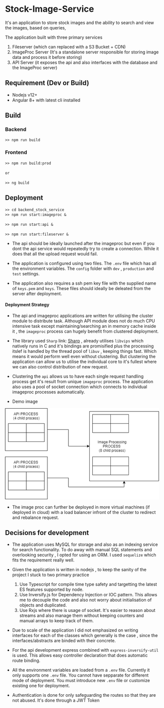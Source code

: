 # Stock-Image-Service
It's an application to store stock images and the ability to search and view the images, based on queries,

The application built with three primary services
1. Fileserver (which can replaced with a S3 Bucket + CDN)
2. ImageProc Server (It's a standalone server responsible for storing image data and process it before storing)
3. API Server (it exposes the api and also interfaces with the database and the ImageProc server)

## Requirement (Dev or Build)

* Nodejs v12+
* Angular 8+ with latest cli installed 

## Build

### Backend
```
>> npm run build

```
### Frontend
```
>> npm run build:prod

or

>> ng build
```

## Deployment

```
>> cd backend_stock_service
>> npm run start:imageproc &

>> npm run start:api &

>> npm run start:fileserver &

```

* The api should be ideally launched after the imageproc but even if you dont the api service would repeatedly try to create a connection. While it does that all the upload request would fail.

* The application is configured using two files. The `.env` file which has all the environment variables. The `config` folder with `dev` , `production` and `test` settings.

* The application also requires a ssh pem key file with the supplied name of `keys.pem` and `keys`. These files should ideally be deleated from the server after deployment.


#### Deployment Strategy

* The api and imageproc applications are written for utilising the cluster module to distribute task. Although API module does not do much CPU intensive task except maintaining/searching an in memory cache inside it , the `imageproc` process can hugely benefit from clustered deployment.

* The library used `Sharp` link: [Sharp](https://sharp.pixelplumbing.com/) , already utilises `libvips` which natively runs in C and it's bindings are promisified plus the processing itslef is handled by the thread pool of `libuv` , keeping things fast. Which means it would perform well even without clustering. But clustering the application can allow us to utilise the individual core to it's fullest where we can also control distribution of new request.

* Clustering the `api` allows us to have each single request handling process get it's result from unique `imageproc` process. The application also uses a pool of socket connection which connects to individual imageproc processes automatically.

* Demo image

<img src="ImageServer.png"/>

* The image proc can further be deployed in more virtual machines (if deployed in cloud) with a load balancer infront of the cluster to redirect and rebalance request.


## Decisions for development

* The application uses MySQL for storage and also as an indexing service for search functionality. To do away with manual SQL statements and overlooking security , I opted for using an ORM. I used `sequelize` which fits the requirement really well.

* Given the application is written in nodejs , to keep the sanity of the project I stuck to two primary practice  
    1. Use Typescript for compile time type safety and targetting the latest ES features supported by node.
    2. Use Inversify.js for Dependency Injection or IOC pattern. This allows me to decouple the code and also not worry about initialisation of objects and duplicated.
    3. Use Rxjs where there is usage of socket. It's easier to reason about streams and also manage them without keeping counters and manual arrays to keep track of them.

* Due to scale of the application I did not emphasized on writing interfaces for each of the classes which generally is the case , since the interfaces/abstracts are binded with their concrete.

* For the api development express combined with `express-inversify-util` is used. This allows easy controller declaration that does automatic route binding.

* All the environment variables are loaded from a  `.env` file. Currently it only supports one `.env` file. You cannot have sepparate for different mode of deployment. You must introduce new `.env` file or customize existing one for deployment.

* Authentication is done for only safeguarding the routes so that they are not abused. It's done through a JWT Token


